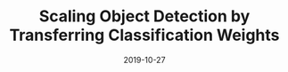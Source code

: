 ---
title: "Scaling Object Detection by Transferring Classification Weights"
collection: publications
permalink: /publication/wtn
date: 2019-10-27
venue: ICCV 2019 (<strong>oral</strong>)
city: Seoul
state: "South Korea"
teaser:
thumbnail: "wtn.png"
authors: "Jason Kuen, Federico Perazzi, Zhe Lin, Jianming Zhang, Yap-Pen Tan"
bibtex:
uri: wtn.pdf
arxiv:
project:
poster:
data:
---